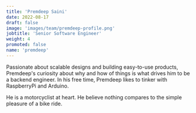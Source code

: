 ```yaml
---
title: 'Premdeep Saini'
date: 2022-08-17
draft: false
image: 'images/team/premdeep-profile.png'
jobtitle: 'Senior Software Engineer'
weight: 4
promoted: false
name: 'premdeep'
---
```


Passionate about scalable designs and building easy-to-use products, Premdeep's curiosity about why and how of things is what drives him to be a backend engineer. In his free time, Premdeep likes to tinker with RaspberryPi and Arduino.

He is a motorcyclist at heart. He believe nothing compares to the simple pleasure of a bike ride.
